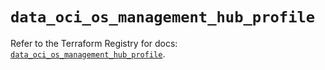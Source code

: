 # `data_oci_os_management_hub_profile`

Refer to the Terraform Registry for docs: [`data_oci_os_management_hub_profile`](https://registry.terraform.io/providers/oracle/oci/6.18.0/docs/data-sources/os_management_hub_profile).
